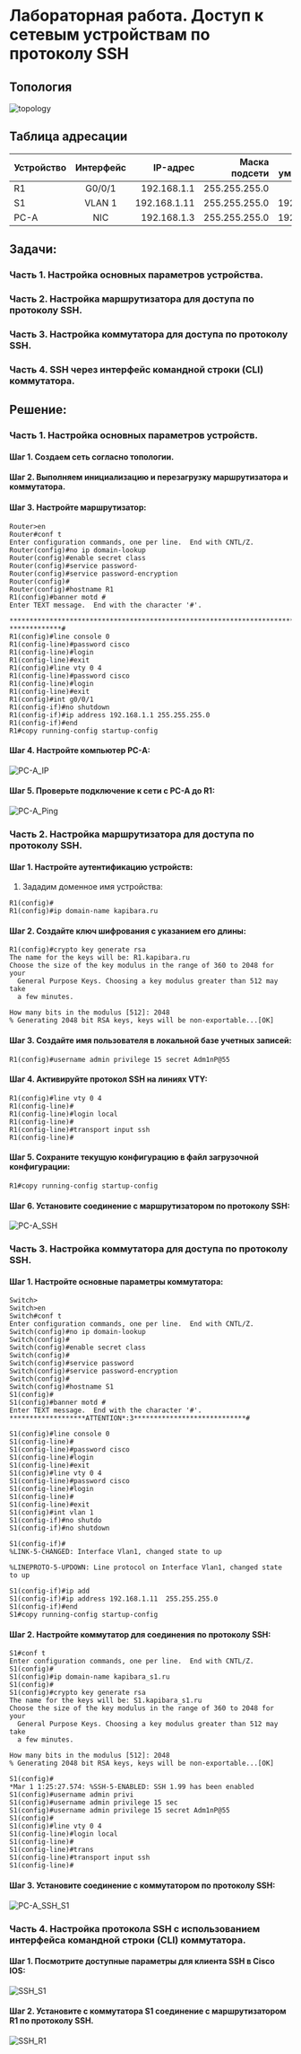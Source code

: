 # Лабораторная работа. Доступ к сетевым устройствам по протоколу SSH
## Топология

![topology](https://github.com/EfremovaOD/Otus_Homeworks/blob/c625aadd110538986bfd1673cc7b7894517ac375/photo/Homework5/Topology.png)



## Таблица адресации 

| Устройство  | Интерфейс  | IP-адрес | Маска подсети | Шлюз по умолчанию |
| :------------ |:---------------:| -----:| -----:| -----:|
| R1      | G0/0/1 | 192.168.1.1  | 255.255.255.0 | - |
| S1      | VLAN 1 | 192.168.1.11 | 255.255.255.0 | 192.168.1.1 |
| PC-A    | NIC    | 192.168.1.3  | 255.255.255.0 | 192.168.1.1  |


## Задачи:

### Часть 1. Настройка основных параметров устройства.

### Часть 2. Настройка маршрутизатора для доступа по протоколу SSH.

### Часть 3. Настройка коммутатора для доступа по протоколу SSH.

### Часть 4. SSH через интерфейс командной строки (CLI) коммутатора.

## Решение:

### Часть 1. Настройка основных параметров устройств.

#### Шаг 1. Создаем сеть согласно топологии.

#### Шаг 2. Выполняем  инициализацию и перезагрузку маршрутизатора и коммутатора.

#### Шаг 3. Настройте маршрутизатор:

    Router>en
    Router#conf t
    Enter configuration commands, one per line.  End with CNTL/Z.
    Router(config)#no ip domain-lookup
    Router(config)#enable secret class
    Router(config)#service password-
    Router(config)#service password-encryption 
    Router(config)#
    Router(config)#hostname R1
    R1(config)#banner motd #
    Enter TEXT message.  End with the character '#'.
        *************************************************************************************ATTENTION*******************************************************************************    *************#
    R1(config)#line console 0
    R1(config-line)#password cisco
    R1(config-line)#login
    R1(config-line)#exit
    R1(config)#line vty 0 4
    R1(config-line)#password cisco
    R1(config-line)#login
    R1(config-line)#exit
    R1(config)#int g0/0/1
    R1(config-if)#no shutdown
    R1(config-if)#ip address 192.168.1.1 255.255.255.0
    R1(config-if)#end
    R1#copy running-config startup-config

#### Шаг 4. Настройте компьютер PC-A:

![PC-A_IP](https://github.com/EfremovaOD/Otus_Homeworks/blob/c625aadd110538986bfd1673cc7b7894517ac375/photo/Homework5/PC-A_IP.png)

#### Шаг 5. Проверьте подключение к сети c PC-A до R1:

![PC-A_Ping](https://github.com/EfremovaOD/Otus_Homeworks/blob/c625aadd110538986bfd1673cc7b7894517ac375/photo/Homework5/PC-A_Ping_R1.png)

### Часть 2. Настройка маршрутизатора для доступа по протоколу SSH.

#### Шаг 1. Настройте аутентификацию устройств:

  1. Зададим доменное имя устройства:

    R1(config)#
    R1(config)#ip domain-name kapibara.ru

#### Шаг 2. Создайте ключ шифрования с указанием его длины:

    R1(config)#crypto key generate rsa
    The name for the keys will be: R1.kapibara.ru
    Choose the size of the key modulus in the range of 360 to 2048 for your
      General Purpose Keys. Choosing a key modulus greater than 512 may take
      a few minutes.
    
    How many bits in the modulus [512]: 2048
    % Generating 2048 bit RSA keys, keys will be non-exportable...[OK]

#### Шаг 3. Создайте имя пользователя в локальной базе учетных записей:

    R1(config)#username admin privilege 15 secret Adm1nP@55

#### Шаг 4. Активируйте протокол SSH на линиях VTY:

    R1(config)#line vty 0 4
    R1(config-line)#
    R1(config-line)#login local
    R1(config-line)#
    R1(config-line)#transport input ssh
    R1(config-line)#

#### Шаг 5. Сохраните текущую конфигурацию в файл загрузочной конфигурации:

    R1#copy running-config startup-config

#### Шаг 6. Установите соединение с маршрутизатором по протоколу SSH:

![PC-A_SSH](https://github.com/EfremovaOD/Otus_Homeworks/blob/c625aadd110538986bfd1673cc7b7894517ac375/photo/Homework5/PC-A_SSH.png)

### Часть 3. Настройка коммутатора для доступа по протоколу SSH.

#### Шаг 1. Настройте основные параметры коммутатора:

    Switch>
    Switch>en
    Switch#conf t
    Enter configuration commands, one per line.  End with CNTL/Z.
    Switch(config)#no ip domain-lookup
    Switch(config)#
    Switch(config)#enable secret class
    Switch(config)#
    Switch(config)#service password
    Switch(config)#service password-encryption 
    Switch(config)#
    Switch(config)#hostname S1
    S1(config)#
    S1(config)#banner motd #
    Enter TEXT message.  End with the character '#'.
    *******************ATTENTION*:3****************************#
    
    S1(config)#line console 0
    S1(config-line)#
    S1(config-line)#password cisco
    S1(config-line)#login
    S1(config-line)#exit
    S1(config)#line vty 0 4
    S1(config-line)#password cisco
    S1(config-line)#login
    S1(config-line)#
    S1(config-line)#exit
    S1(config)#int vlan 1
    S1(config-if)#no shutdo
    S1(config-if)#no shutdown 
    
    S1(config-if)#
    %LINK-5-CHANGED: Interface Vlan1, changed state to up
    
    %LINEPROTO-5-UPDOWN: Line protocol on Interface Vlan1, changed state to up
    
    S1(config-if)#ip add
    S1(config-if)#ip address 192.168.1.11  255.255.255.0
    S1(config-if)#end
    S1#copy running-config startup-config 

#### Шаг 2. Настройте коммутатор для соединения по протоколу SSH:

    S1#conf t
    Enter configuration commands, one per line.  End with CNTL/Z.
    S1(config)#
    S1(config)#ip domain-name kapibara_s1.ru
    S1(config)#
    S1(config)#crypto key generate rsa
    The name for the keys will be: S1.kapibara_s1.ru
    Choose the size of the key modulus in the range of 360 to 2048 for your
      General Purpose Keys. Choosing a key modulus greater than 512 may take
      a few minutes.
    
    How many bits in the modulus [512]: 2048
    % Generating 2048 bit RSA keys, keys will be non-exportable...[OK]
    
    S1(config)#
    *Mar 1 1:25:27.574: %SSH-5-ENABLED: SSH 1.99 has been enabled
    S1(config)#username admin privi
    S1(config)#username admin privilege 15 sec
    S1(config)#username admin privilege 15 secret Adm1nP@55
    S1(config)#
    S1(config)#line vty 0 4
    S1(config-line)#login local
    S1(config-line)#
    S1(config-line)#trans
    S1(config-line)#transport input ssh
    S1(config-line)#

#### Шаг 3. Установите соединение с коммутатором по протоколу SSH:

![PC-A_SSH_S1](https://github.com/EfremovaOD/Otus_Homeworks/blob/c625aadd110538986bfd1673cc7b7894517ac375/photo/Homework5/PC-A_SSH_S1.png)

### Часть 4. Настройка протокола SSH с использованием интерфейса командной строки (CLI) коммутатора.

#### Шаг 1. Посмотрите доступные параметры для клиента SSH в Cisco IOS:

![SSH_S1](https://github.com/EfremovaOD/Otus_Homeworks/blob/c625aadd110538986bfd1673cc7b7894517ac375/photo/Homework5/SSH.png)

#### Шаг 2. Установите с коммутатора S1 соединение с маршрутизатором R1 по протоколу SSH.

![SSH_R1](https://github.com/EfremovaOD/Otus_Homeworks/blob/c625aadd110538986bfd1673cc7b7894517ac375/photo/Homework5/SSH_R1.png)






